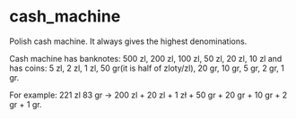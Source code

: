 # cash_machine

Polish cash machine. It always gives the highest denominations.

Cash machine has banknotes: 500 zl, 200 zl, 100 zl, 50 zl, 20 zl, 10 zl
and has coins: 5 zl, 2 zl, 1 zl, 50 gr(it is half of zloty/zl), 20 gr, 10 gr, 5 gr, 2 gr, 1 gr.

For example:
    221 zl 83 gr -> 200 zl + 20 zl + 1 zł + 50 gr + 20 gr + 10 gr + 2 gr + 1 gr.